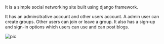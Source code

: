 It is a simple social networking site built using django framework.

It has an adminsitrative account and other users account. A admin user can create groups. Other users can join or leave a group.
It also has a sign-up and sign-in options which users can use and can post blogs.

![pic](https://github.com/abhichamoli/Simple_socialsite/blob/master/simplesocial/Screenshot%20(101).png)
